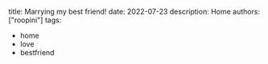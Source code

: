 
title: Marrying my best friend!
date: 2022-07-23
description: Home
authors: ["roopini"]
tags:
  - home
  - love
  - bestfriend

